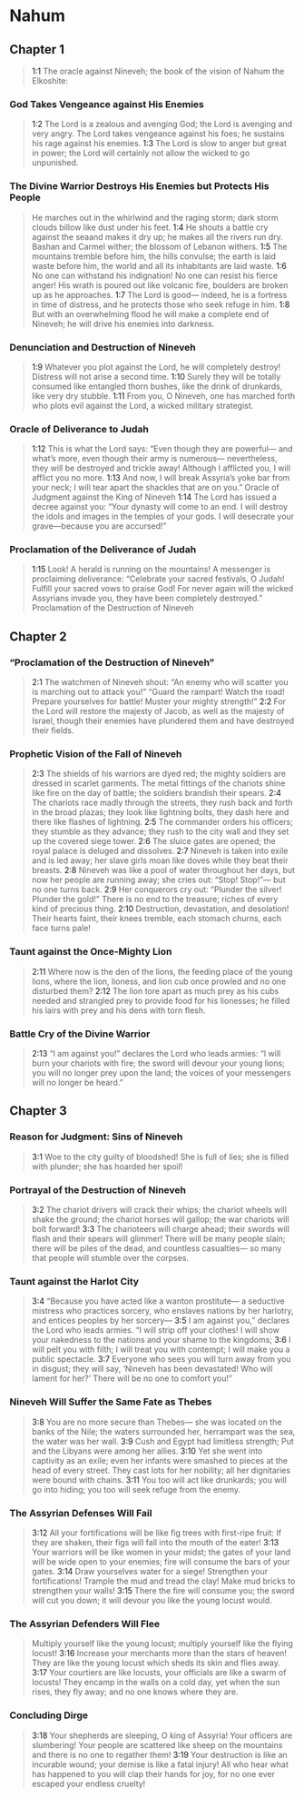 # Nahum

## Chapter 1

> <a name="1:1">1:1</a> The oracle against Nineveh;
> the book of the vision of Nahum the Elkoshite:

### God Takes Vengeance against His Enemies

> <a name="1:2">1:2</a> The Lord is a zealous and avenging God;
> the Lord is avenging and very angry.
> The Lord takes vengeance against his foes;
> he sustains his rage against his enemies.
> <a name="1:3">1:3</a> The Lord is slow to anger but great in power;
> the Lord will certainly not allow the wicked to go unpunished.

### The Divine Warrior Destroys His Enemies but Protects His People

> He marches out in the whirlwind and the raging storm;
> dark storm clouds billow like dust under his feet.
> <a name="1:4">1:4</a> He shouts a battle cry against the seaand makes it dry up;
> he makes all the rivers run dry.
> Bashan and Carmel wither;
> the blossom of Lebanon withers.
> <a name="1:5">1:5</a> The mountains tremble before him,
> the hills convulse;
> the earth is laid waste before him,
> the world and all its inhabitants are laid waste.
> <a name="1:6">1:6</a> No one can withstand his indignation!
> No one can resist his fierce anger!
> His wrath is poured out like volcanic fire,
> boulders are broken up as he approaches.
> <a name="1:7">1:7</a> The Lord is good—
> indeed, he is a fortress in time of distress,
> and he protects those who seek refuge in him.
> <a name="1:8">1:8</a> But with an overwhelming flood
> he will make a complete end of Nineveh;
> he will drive his enemies into darkness.

### Denunciation and Destruction of Nineveh

> <a name="1:9">1:9</a> Whatever you plot against the Lord, he will completely destroy!
> Distress will not arise a second time.
> <a name="1:10">1:10</a> Surely they will be totally consumed
> like entangled thorn bushes,
> like the drink of drunkards,
> like very dry stubble.
> <a name="1:11">1:11</a> From you, O Nineveh, one has marched forth who plots evil against the Lord,
> a wicked military strategist.

### Oracle of Deliverance to Judah

> <a name="1:12">1:12</a> This is what the Lord says:
> “Even though they are powerful—
> and what’s more, even though their army is numerous—
> nevertheless, they will be destroyed and trickle away!
> Although I afflicted you,
> I will afflict you no more.
> <a name="1:13">1:13</a> And now, I will break Assyria’s yoke bar from your neck;
> I will tear apart the shackles that are on you.”
> Oracle of Judgment against the King of Nineveh
> <a name="1:14">1:14</a> The Lord has issued a decree against you:
> “Your dynasty will come to an end.
> I will destroy the idols and images in the temples of your gods.
> I will desecrate your grave—because you are accursed!”

### Proclamation of the Deliverance of Judah

> <a name="1:15">1:15</a> Look! A herald is running on the mountains!
> A messenger is proclaiming deliverance:
> “Celebrate your sacred festivals, O Judah!
> Fulfill your sacred vows to praise God!
> For never again will the wicked Assyrians invade you,
> they have been completely destroyed.”
> Proclamation of the Destruction of Nineveh

## Chapter 2

### “Proclamation of the Destruction of Nineveh”

> <a name="2:1">2:1</a> The watchmen of Nineveh shout:
> “An enemy who will scatter you is marching out to attack you!”
> “Guard the rampart!
> Watch the road!
> Prepare yourselves for battle!
> Muster your mighty strength!”
> <a name="2:2">2:2</a> For the Lord will restore the majesty of Jacob,
> as well as the majesty of Israel,
> though their enemies have plundered them
> and have destroyed their fields.

### Prophetic Vision of the Fall of Nineveh

> <a name="2:3">2:3</a> The shields of his warriors are dyed red;
> the mighty soldiers are dressed in scarlet garments.
> The metal fittings of the chariots shine like fire on the day of battle;
> the soldiers brandish their spears.
> <a name="2:4">2:4</a> The chariots race madly through the streets,
> they rush back and forth in the broad plazas;
> they look like lightning bolts,
> they dash here and there like flashes of lightning.
> <a name="2:5">2:5</a> The commander orders his officers;
> they stumble as they advance;
> they rush to the city wall
> and they set up the covered siege tower.
> <a name="2:6">2:6</a> The sluice gates are opened;
> the royal palace is deluged and dissolves.
> <a name="2:7">2:7</a> Nineveh is taken into exile and is led away;
> her slave girls moan like doves while they beat their breasts.
> <a name="2:8">2:8</a> Nineveh was like a pool of water throughout her days,
> but now her people are running away;
> she cries out: “Stop! Stop!”—
> but no one turns back.
> <a name="2:9">2:9</a> Her conquerors cry out:
> “Plunder the silver! Plunder the gold!”
> There is no end to the treasure;
> riches of every kind of precious thing.
> <a name="2:10">2:10</a> Destruction, devastation, and desolation!
> Their hearts faint,
> their knees tremble,
> each stomach churns, each face turns pale!

### Taunt against the Once-Mighty Lion

> <a name="2:11">2:11</a> Where now is the den of the lions,
> the feeding place of the young lions,
> where the lion, lioness, and lion cub once prowled
> and no one disturbed them?
> <a name="2:12">2:12</a> The lion tore apart as much prey as his cubs needed
> and strangled prey to provide food for his lionesses;
> he filled his lairs with prey
> and his dens with torn flesh.

### Battle Cry of the Divine Warrior

> <a name="2:13">2:13</a> “I am against you!” declares the Lord who leads armies:
> “I will burn your chariots with fire;
> the sword will devour your young lions;
> you will no longer prey upon the land;
> the voices of your messengers will no longer be heard.”

## Chapter 3

### Reason for Judgment: Sins of Nineveh

> <a name="3:1">3:1</a> Woe to the city guilty of bloodshed!
> She is full of lies;
> she is filled with plunder;
> she has hoarded her spoil!

### Portrayal of the Destruction of Nineveh

> <a name="3:2">3:2</a> The chariot drivers will crack their whips;
> the chariot wheels will shake the ground;
> the chariot horses will gallop;
> the war chariots will bolt forward!
> <a name="3:3">3:3</a> The charioteers will charge ahead;
> their swords will flash
> and their spears will glimmer!
> There will be many people slain;
> there will be piles of the dead,
> and countless casualties—
> so many that people will stumble over the corpses.

### Taunt against the Harlot City

> <a name="3:4">3:4</a> “Because you have acted like a wanton prostitute—
> a seductive mistress who practices sorcery,
> who enslaves nations by her harlotry,
> and entices peoples by her sorcery—
> <a name="3:5">3:5</a> I am against you,” declares the Lord who leads armies.
> “I will strip off your clothes!
> I will show your nakedness to the nations
> and your shame to the kingdoms;
> <a name="3:6">3:6</a> I will pelt you with filth;
> I will treat you with contempt;
> I will make you a public spectacle.
> <a name="3:7">3:7</a> Everyone who sees you will turn away from you in disgust;
> they will say, ‘Nineveh has been devastated!
> Who will lament for her?’
> There will be no one to comfort you!”

### Nineveh Will Suffer the Same Fate as Thebes

> <a name="3:8">3:8</a> You are no more secure than Thebes—
> she was located on the banks of the Nile;
> the waters surrounded her,
> herrampart was the sea,
> the water was her wall.
> <a name="3:9">3:9</a> Cush and Egypt had limitless strength;
> Put and the Libyans were among her allies.
> <a name="3:10">3:10</a> Yet she went into captivity as an exile;
> even her infants were smashed to pieces at the head of every street.
> They cast lots for her nobility;
> all her dignitaries were bound with chains.
> <a name="3:11">3:11</a> You too will act like drunkards;
> you will go into hiding;
> you too will seek refuge from the enemy.

### The Assyrian Defenses Will Fail

> <a name="3:12">3:12</a> All your fortifications will be like fig trees with first-ripe fruit:
> If they are shaken, their figs will fall into the mouth of the eater!
> <a name="3:13">3:13</a> Your warriors will be like women in your midst;
> the gates of your land will be wide open to your enemies;
> fire will consume the bars of your gates.
> <a name="3:14">3:14</a> Draw yourselves water for a siege!
> Strengthen your fortifications!
> Trample the mud and tread the clay!
> Make mud bricks to strengthen your walls!
> <a name="3:15">3:15</a> There the fire will consume you;
> the sword will cut you down;
> it will devour you like the young locust would.

### The Assyrian Defenders Will Flee

> Multiply yourself like the young locust;
> multiply yourself like the flying locust!
> <a name="3:16">3:16</a> Increase your merchants more than the stars of heaven!
> They are like the young locust which sheds its skin and flies away.
> <a name="3:17">3:17</a> Your courtiers are like locusts,
> your officials are like a swarm of locusts!
> They encamp in the walls on a cold day,
> yet when the sun rises, they fly away;
> and no one knows where they are.

### Concluding Dirge

> <a name="3:18">3:18</a> Your shepherds are sleeping, O king of Assyria!
> Your officers are slumbering!
> Your people are scattered like sheep on the mountains
> and there is no one to regather them!
> <a name="3:19">3:19</a> Your destruction is like an incurable wound;
> your demise is like a fatal injury!
> All who hear what has happened to you will clap their hands for joy,
> for no one ever escaped your endless cruelty!